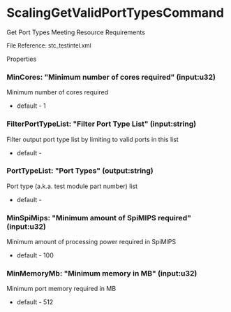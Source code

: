 # ScalingGetValidPortTypesCommand

Get Port Types Meeting Resource Requirements

<font size="2">File Reference: stc_testintel.xml</font>

<text>Properties</text>

### MinCores: "Minimum number of cores required" (input:u32)

Minimum number of cores required

* default - 1
### FilterPortTypeList: "Filter Port Type List" (input:string)

Filter output port type list by limiting to valid ports in this list

* default - 
### PortTypeList: "Port Types" (output:string)

Port type (a.k.a. test module part number) list

* default - 
### MinSpiMips: "Minimum amount of SpiMIPS required" (input:u32)

Minimum amount of processing power required in SpiMIPS

* default - 100
### MinMemoryMb: "Minimum memory in MB" (input:u32)

Minimum port memory required in MB

* default - 512
